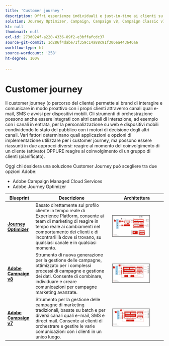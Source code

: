 ```yaml
---
title: 'Customer journey '
description: Offri esperienze individuali e just-in-time ai clienti su più schermi.
solution: Journey Optimizer, Campaign, Campaign v8, Campaign Classic v7, Campaign Standard, Experience Platform
kt: null
thumbnail: null
exl-id: 273d024f-a220-4336-89f2-e3bffafcdc37
source-git-commit: 1d286f4dabe71f359c14a88c91f306ea443646a6
workflow-type: ht
source-wordcount: '258'
ht-degree: 100%

---
```


# Customer journey

Il customer journey (o percorso del cliente) permette ai brand di interagire e comunicare in modo proattivo con i propri clienti attraverso canali quali e-mail, SMS e avvisi per dispositivi mobili. Gli strumenti di orchestrazione possono anche essere integrati con altri canali di interazione, ad esempio con i canali in entrata, per la personalizzazione su web e dispositivi mobili condividendo lo stato del pubblico con i motori di decisione degli altri canali. Vari fattori determinano quali applicazioni e opzioni di implementazione utilizzare per i customer journey, ma possono essere riassunti in due approcci diversi: reagire al momento del coinvolgimento di un cliente (attivato) OPPURE reagire al coinvolgimento di un gruppo di clienti (pianificato).

Oggi chi desidera una soluzione Customer Journey può scegliere tra due opzioni Adobe:

<ul><li>Adobe Campaign Managed Cloud Services</li><li>Adobe Journey Optimizer</li></ul>

| Blueprint | Descrizione | Architettura |
|---|---|---|
| **[Journey Optimizer](journey-optimizer.md)** | Basato direttamente sul profilo cliente in tempo reale di Experience Platform, consente ai team di marketing di reagire in tempo reale ai cambiamenti nel comportamento dei clienti e di incontrarli là dove si trovano, su qualsiasi canale e in qualsiasi momento. | <img src="assets/ajo-architecture.svg" alt="Architettura di riferimento per il blueprint Journey Optimizer" style="width:75%; border:1px solid #4a4a4a" /> |
| **[Adobe Campaign v8](campaign-v8.md)** | Strumento di nuova generazione per la gestione delle campagne, ottimizzato per i complessi processi di campagne e gestione dei dati. Consente di combinare, individuare e creare comunicazioni per campagne marketing avanzate. | <img src="assets/campaign-v8-architecture.svg" alt="Architettura di riferimento per il blueprint per Campaign v8" style="width:75%; border:1px solid #4a4a4a" /> |
| **[Adobe Campaign v7](campaign-v7.md)** | Strumento per la gestione delle campagne di marketing tradizionali, basate su batch e per diversi canali quali e-mail, SMS e direct mail. Consente ai clienti di orchestrare e gestire le varie comunicazioni con i clienti in un unico luogo. | <img src="assets/campaign-v7-architecture.svg" alt="Architettura di riferimento per il blueprint per Campaign v7" style="width:75%; border:1px solid #4a4a4a" /> |
